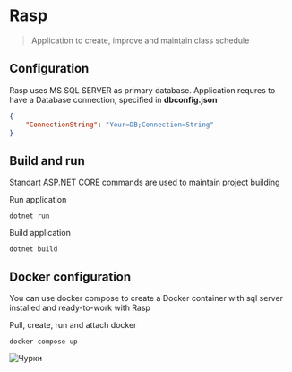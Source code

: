 # Rasp
> Application to create, improve and maintain class schedule 
## Configuration
Rasp uses MS SQL SERVER as primary database. Application requres to have a Database connection, specified in **dbconfig.json**
```json
{
    "ConnectionString": "Your=DB;Connection=String"
}
```
## Build and run
Standart ASP.NET CORE commands are used to maintain project building

Run application

```console
dotnet run
```

Build application

```console
dotnet build
```

## Docker configuration
You can use docker compose to create a Docker container with sql server installed and ready-to-work with Rasp

Pull, create, run and attach docker
```console
docker compose up
```
![Чурки](http://ii.yakuji.moe/b/src/1592057938362.png)
